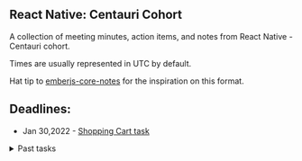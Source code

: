 ## React Native: Centauri Cohort

A collection of meeting minutes, action items, and notes from React Native - Centauri cohort.

Times are usually represented in UTC by default.

Hat tip to [emberjs-core-notes](https://github.com/emberjs/core-notes) for the inspiration on this format.

## Deadlines:
- Jan 30,2022 - [Shopping Cart task](/react-native/action-items/2022-01/2022-01-23)
<details>
  <summary>Past tasks</summary>
  
  - Jan 23, 2022 - [Delete Email from List](/react-native/action-items/2022-01/2022-01-15.md)
  - Jan 6, 2022 - [Running simulator](/react-native/action-items/2022-01/2022-01-02.md)
  - Jan 10, 2022 - [Characters Remaining](/react-native/action-items/2022-01/2022-01-04.md)
  - Jan 16, 2022 - [Navigation](/react-native/action-items/2022-01/2022-01-13.md)
</details>
